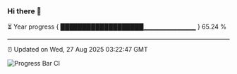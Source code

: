 ### Hi there 👋

⏳ Year progress { ███████████████████▁▁▁▁▁▁▁▁▁▁▁ } 65.24 %

---

⏰ Updated on Wed, 27 Aug 2025 03:22:47 GMT

![Progress Bar CI](https://github.com/IshwaranRudhara/GIT-ACTION/workflows/Progress%20Bar%20CI/badge.svg)
